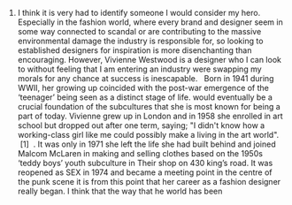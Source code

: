 1. I think it is very had to identify someone I would consider my hero. Especially in the fashion world, where every brand and designer seem in some way connected to scandal or are contributing to the massive environmental damage the industry is responsible for, so looking to established designers for inspiration is more disenchanting than encouraging. However, Vivienne Westwood is a designer who I can look to without feeling that I am entering an industry were swapping my morals for any chance at success is inescapable.   Born in 1941 during WWII, her growing up coincided with the post-war emergence of the ‘teenager’ being seen as a distinct stage of life. would eventually be a crucial foundation of the subcultures that she is most known for being a part of today. Vivienne grew up in London and in 1958 she enrolled in art school but dropped out after one term, saying; "I didn't know how a working-class girl like me could possibly make a living in the art world".  [1]  . It was only in 1971 she left the life she had built behind and joined Malcom McLaren in making and selling clothes based on the 1950s ‘teddy boys’ youth subculture in Their shop on 430 king’s road. It was reopened as SEX in 1974 and became a meeting point in the centre of the punk scene it is from this point that her career as a fashion designer really began.
    I think that the way that he world has been